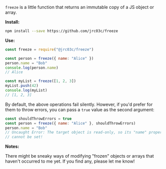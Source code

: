 `freeze` is a little function that returns an immutable copy of a JS object or array.

**Install:**

```bash
npm install --save https://github.com/jrc03c/freeze
```

**Use:**

```js
const freeze = require("@jrc03c/freeze")

const person = freeze({ name: "Alice" })
person.name = "Bob"
console.log(person.name)
// Alice

const myList = freeze([1, 2, 3])
myList.push(42)
console.log(myList)
// [1, 2, 3]
```

By default, the above operations fail silently. However, if you'd prefer for them to throw errors, you can pass a `true` value as the second argument:

```js
const shouldThrowErrors = true
const person = freeze({ name: "Alice" }, shouldThrowErrors)
person.name = "Bob"
// Uncaught Error: The target object is read-only, so its "name" property
// cannot be set!
```

**Notes:**

There might be sneaky ways of modifying "frozen" objects or arrays that haven't occurred to me yet. If you find any, please let me know!

